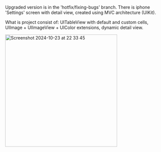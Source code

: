 Upgraded version is in the 'hotfix/fixing-bugs' branch. There is iphone 'Settings' screen with detail view, created using MVC architecture (UIKit). 

What is project consist of: UITableView with default and custom cells, UIImage + UIImageView + UIColor extensions, dynamic detail view.

<img width="359" alt="Screenshot 2024-10-23 at 22 33 45" src="https://github.com/user-attachments/assets/bc55d543-ef4b-4e44-9af5-a0a4e29246c2">
